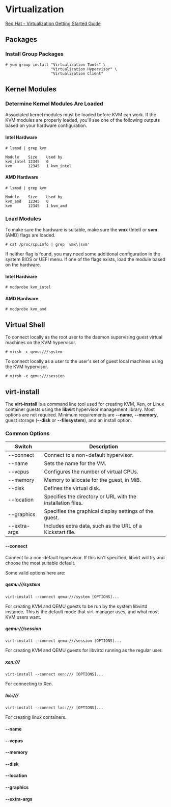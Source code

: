 # Virtualization
[Red Hat - Virtualization Getting Started Guide](https://access.redhat.com/documentation/en-us/red_hat_enterprise_linux/7/html/virtualization_getting_started_guide/index)
## Packages
### Install Group Packages
```
# yum group install "Virtualization Tools" \
                    "Virtualization Hypervisor" \
                    "Virtualization Client"
```
## Kernel Modules
### Determine Kernel Modules Are Loaded
Associated kernel modules must be loaded before KVM can work.  If the KVM modules 
 are properly loaded, you'll see one of the following outputs based on your 
 hardware configuration.
#### Intel Hardware
```
# lsmod | grep kvm

Module    Size    Used by
kvm_intel 12345   0
kvm       12345   1 kvm_intel
```
#### AMD Hardware
```
# lsmod | grep kvm

Module    Size    Used by
kvm_amd   12345   0
kvm       12345   1 kvm_amd  
```
### Load Modules
To make sure the hardware is suitable, make sure the **vmx** (Intel) or **svm**
 (AMD) flags are loaded.
```
# cat /proc/cpuinfo | grep 'vmx\|svm'
```
If neither flag is found, you may need some additional configuration in the
 system BIOS or UEFI menu.
If one of the flags exists, load the module based on the hardware.
#### Intel Hardware
```
# modprobe kvm_intel
```
#### AMD Hardware
```
# modprobe kvm_amd
```
## Virtual Shell
To connect locally as the root user to the daemon supervising guest virtual
 machines on the KVM hypervisor.
```
# virsh -c qemu:///system
```
To connect locally as a user to the user's set of guest local machines using the
 KVM hypervisor.
```
# virsh -c qemu:///session
```
## virt-install
The **virt-install** is a command line tool used for creating KVM, Xen, or Linux
 container guests using the **libvirt** hypervisor management library. Most
 options are not required. Minimum requirements are **--name**, **--memory**,
 guest storage (**--disk** or **--filesystem**), and an install option.

### Common Options 
| Switch            | Description                                                 |
| ----------------- | ----------------------------------------------------------- |
| --connect         | Connect to a non-default hypervisor.                        |
| --name            | Sets the name for the VM.                                   |
| --vcpus           | Configures the number of virtual CPUs.                      |
| --memory          | Memory to allocate for the guest, in MiB.                   |
| --disk            | Defines the virtual disk.                                   |
| --location        | Specifies the directory or URL with the installation files. |
| --graphics        | Specifies the graphical display settings of the guest.      |
| --extra-args      | Includes extra data, such as the URL of a Kickstart file.   |
#### --connect
Connect to a non-default hypervisor. If this isn't specified, libvirt will try 
 and choose the most suitable default.

Some valid options here are:
##### qemu:///system
```
virt-install --connect qemu:///system [OPTIONS]...
```
For creating KVM and QEMU guests to be run by the system libvirtd instance.
 This is the default mode that virt-manager uses, and what most KVM users want.

##### qemu:///session
```
virt-install --connect qemu:///session [OPTIONS]...
```
For creating KVM and QEMU guests for libvirtd running as the regular user.
##### xen:///
```
virt-install --connect xen:/// [OPTIONS]...
```
For connecting to Xen.
##### lxc:///
```
virt-install --connect lxc:/// [OPTIONS]...
```
For creating linux containers.
#### --name
#### --vcpus
#### --memory
#### --disk
#### --location
#### --graphics
#### --extra-args
